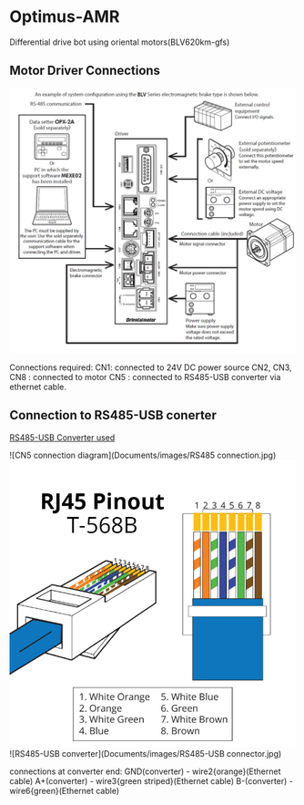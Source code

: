 # Optimus-AMR
Differential drive bot using oriental motors(BLV620km-gfs)

## Motor Driver Connections
![Motor Driver Connection Diagram](Documents/images/Motor_driver_connection.jpg)

Connections required:
CN1: connected to 24V DC power source
CN2, CN3, CN8 : connected to motor
CN5 : connected to RS485-USB converter via ethernet cable.

##  Connection to RS485-USB conerter
[RS485-USB Converter used](https://www.waveshare.com/usb-to-rs485.htm)

![CN5 connection diagram](Documents/images/RS485 connection.jpg)
![Ethernat cable wiring diagram](Documents/images/RJ45-Pinout-T568B.jpg)
![RS485-USB converter](Documents/images/RS485-USB connector.jpg)

connections at converter end:
GND(converter) - wire2{orange}(Ethernet cable)
A+(converter) - wire3{green striped}(Ethernet cable)
B-(converter) - wire6{green}(Ethernet cable)

